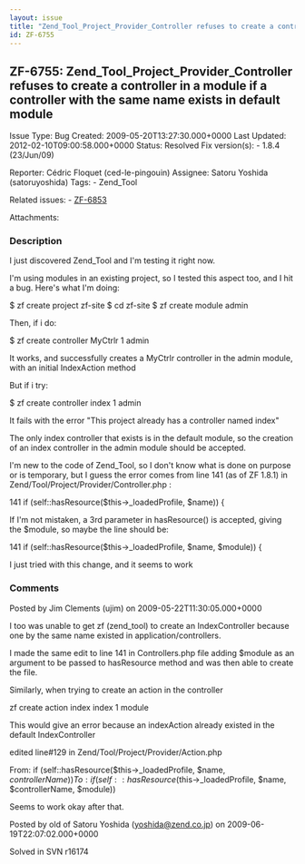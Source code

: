 ```yaml
---
layout: issue
title: "Zend_Tool_Project_Provider_Controller refuses to create a controller in a module if  a controller with the same name exists in default module"
id: ZF-6755
---
```


ZF-6755: Zend\_Tool\_Project\_Provider\_Controller refuses to create a controller in a module if a controller with the same name exists in default module
---------------------------------------------------------------------------------------------------------------------------------------------------------

 Issue Type: Bug Created: 2009-05-20T13:27:30.000+0000 Last Updated: 2012-02-10T09:00:58.000+0000 Status: Resolved Fix version(s): - 1.8.4 (23/Jun/09)
 
 Reporter:  Cédric Floquet (ced-le-pingouin)  Assignee:  Satoru Yoshida (satoruyoshida)  Tags: - Zend\_Tool
 
 Related issues: - [ZF-6853](/issues/browse/ZF-6853)
 
 Attachments: 
### Description

I just discovered Zend\_Tool and I'm testing it right now.

I'm using modules in an existing project, so I tested this aspect too, and I hit a bug. Here's what I'm doing:

$ zf create project zf-site $ cd zf-site $ zf create module admin

Then, if i do:

$ zf create controller MyCtrlr 1 admin

It works, and successfully creates a MyCtrlr controller in the admin module, with an initial IndexAction method

But if i try:

$ zf create controller index 1 admin

It fails with the error "This project already has a controller named index"

The only index controller that exists is in the default module, so the creation of an index controller in the admin module should be accepted.

I'm new to the code of Zend\_Tool, so I don't know what is done on purpose or is temporary, but I guess the error comes from line 141 (as of ZF 1.8.1) in Zend/Tool/Project/Provider/Controller.php :

141 if (self::hasResource($this->\_loadedProfile, $name)) {

If I'm not mistaken, a 3rd parameter in hasResource() is accepted, giving the $module, so maybe the line should be:

141 if (self::hasResource($this->\_loadedProfile, $name, $module)) {

I just tried with this change, and it seems to work

 

 

### Comments

Posted by Jim Clements (ujim) on 2009-05-22T11:30:05.000+0000

I too was unable to get zf (zend\_tool) to create an IndexController because one by the same name existed in application/controllers.

I made the same edit to line 141 in Controllers.php file adding $module as an argument to be passed to hasResource method and was then able to create the file.

Similarly, when trying to create an action in the controller

zf create action index index 1 module

This would give an error because an indexAction already existed in the default IndexController

edited line#129 in Zend/Tool/Project/Provider/Action.php

From: if (self::hasResource($this->\_loadedProfile, $name, $controllerName)) To: if (self::hasResource($this->\_loadedProfile, $name, $controllerName, $module))

Seems to work okay after that.

 

 

Posted by old of Satoru Yoshida (yoshida@zend.co.jp) on 2009-06-19T22:07:02.000+0000

Solved in SVN r16174

 

 